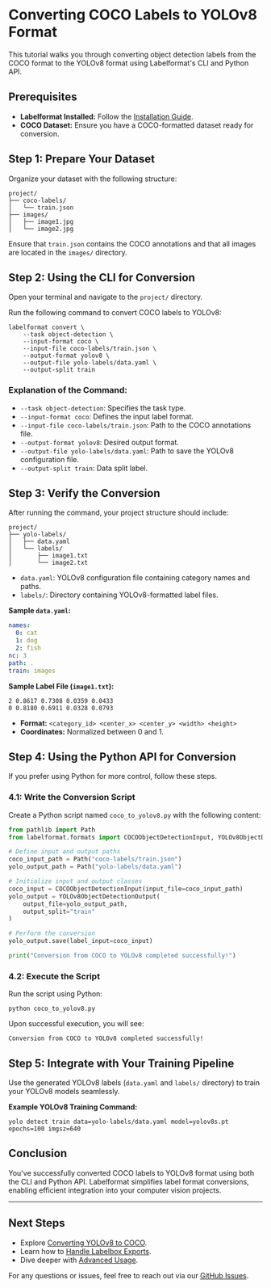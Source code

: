 # Converting COCO Labels to YOLOv8 Format

This tutorial walks you through converting object detection labels from the COCO format to the YOLOv8 format using Labelformat's CLI and Python API.

## Prerequisites

- **Labelformat Installed:** Follow the [Installation Guide](installation.md).
- **COCO Dataset:** Ensure you have a COCO-formatted dataset ready for conversion.

## Step 1: Prepare Your Dataset

Organize your dataset with the following structure:

```
project/
├── coco-labels/
│   └── train.json
├── images/
│   ├── image1.jpg
│   └── image2.jpg
```

Ensure that `train.json` contains the COCO annotations and that all images are located in the `images/` directory.

## Step 2: Using the CLI for Conversion

Open your terminal and navigate to the `project/` directory.

Run the following command to convert COCO labels to YOLOv8:

``` shell
labelformat convert \
    --task object-detection \
    --input-format coco \
    --input-file coco-labels/train.json \
    --output-format yolov8 \
    --output-file yolo-labels/data.yaml \
    --output-split train
```

### Explanation of the Command:

- `--task object-detection`: Specifies the task type.
- `--input-format coco`: Defines the input label format.
- `--input-file coco-labels/train.json`: Path to the COCO annotations file.
- `--output-format yolov8`: Desired output format.
- `--output-file yolo-labels/data.yaml`: Path to save the YOLOv8 configuration file.
- `--output-split train`: Data split label.

## Step 3: Verify the Conversion

After running the command, your project structure should include:

```
project/
├── yolo-labels/
│   ├── data.yaml
│   └── labels/
│       ├── image1.txt
│       └── image2.txt
```

- `data.yaml`: YOLOv8 configuration file containing category names and paths.
- `labels/`: Directory containing YOLOv8-formatted label files.

**Sample `data.yaml`:**
``` yaml
names:
  0: cat
  1: dog
  2: fish
nc: 3
path: .
train: images
```

**Sample Label File (`image1.txt`):**

```
2 0.8617 0.7308 0.0359 0.0433
0 0.8180 0.6911 0.0328 0.0793
```

- **Format:** `<category_id> <center_x> <center_y> <width> <height>`
- **Coordinates:** Normalized between 0 and 1.

## Step 4: Using the Python API for Conversion

If you prefer using Python for more control, follow these steps.

### 4.1: Write the Conversion Script

Create a Python script named `coco_to_yolov8.py` with the following content:

``` python
from pathlib import Path
from labelformat.formats import COCOObjectDetectionInput, YOLOv8ObjectDetectionOutput

# Define input and output paths
coco_input_path = Path("coco-labels/train.json")
yolo_output_path = Path("yolo-labels/data.yaml")

# Initialize input and output classes
coco_input = COCOObjectDetectionInput(input_file=coco_input_path)
yolo_output = YOLOv8ObjectDetectionOutput(
    output_file=yolo_output_path,
    output_split="train"
)

# Perform the conversion
yolo_output.save(label_input=coco_input)

print("Conversion from COCO to YOLOv8 completed successfully!")
```

### 4.2: Execute the Script

Run the script using Python:

``` shell
python coco_to_yolov8.py
```

Upon successful execution, you will see:

```
Conversion from COCO to YOLOv8 completed successfully!
```

## Step 5: Integrate with Your Training Pipeline

Use the generated YOLOv8 labels (`data.yaml` and `labels/` directory) to train your YOLOv8 models seamlessly.

**Example YOLOv8 Training Command:**

``` shell
yolo detect train data=yolo-labels/data.yaml model=yolov8s.pt epochs=100 imgsz=640
```

## Conclusion

You've successfully converted COCO labels to YOLOv8 format using both the CLI and Python API. Labelformat simplifies label format conversions, enabling efficient integration into your computer vision projects.

---

## Next Steps

- Explore [Converting YOLOv8 to COCO](converting_yolov8_to_coco.md).
- Learn how to [Handle Labelbox Exports](handling_labelbox_exports.md).
- Dive deeper with [Advanced Usage](usage.md).

For any questions or issues, feel free to reach out via our [GitHub Issues](https://github.com/lightly-ai/labelformat/issues).
